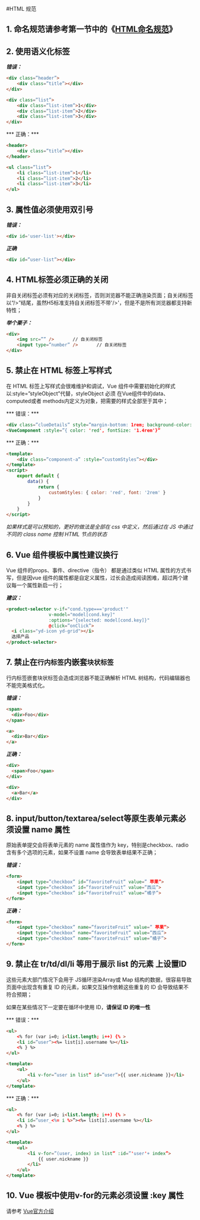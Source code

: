 #HTML 规范

## 1. 命名规范请参考第一节中的《[HTML命名规范](/chapter1/htmlming-ming-gui-fan.md)》

## 2. 使用语义化标签

***错误：***
```html
<div class=”header”>
	<div class=”title”></div>
</div>

<div class=”list”>
	<div class=”list-item”>1</div>
	<div class=”list-item”>2</div>
	<div class=”list-item”>3</div>
</div>
```

*** 正确：***

```html
<header>
	<div class=”title”></div>
</header>

<ul class=”list”>
	<li class=”list-item”>1</li>
	<li class=”list-item”>2</li>
	<li class=”list-item”>3</li>
</ul>
```

## 3. 属性值必须使用双引号

***错误：***
```html
<div id='user-list'></div>
```

***正确***
```html
<div id=”user-list”></div>
```

## 4. HTML标签必须正确的关闭

非自关闭标签必须有对应的关闭标签，否则浏览器不能正确渲染页面；自关闭标签以“/>”结尾，虽然H5标准支持自关闭标签不带'/>'，但是不是所有浏览器都支持新特性；

***举个栗子：***

```html
<div>
	<img src=”” />       // 自关闭标签
	<input type=”number” />       // 自关闭标签
</div>
```

## 5. 禁止在 HTML 标签上写样式

在 HTML 标签上写样式会很难维护和调试，Vue 组件中需要初始化的样式以:style=”styleObject”代替，styleObject 必须 在Vue组件中的data、computed或者 methods内定义为对象，把需要的样式全部至于其中；

*** 错误：***

```html
<div class=”clueDetails” style=”margin-bottom: 1rem; background-color: red;”></div>
<VueComponent :style=”{ color: 'red', fontSize: '1.4rem'}”
```

*** 正确：***

```html
<template>
	<div class=”component-a” :style=”customStyles”></div>
</template>
<script>
	export default {
		data() {
			return {
				customStyles: { color: 'red', font: '2rem' }
			}
		}
 	}
</script>
```

_如果样式是可以预知的，更好的做法是全部在 css 中定义，然后通过在 JS 中通过不同的 class name 控制 HTML 节点的状态_

## 6. Vue 组件模板中属性建议换行

Vue 组件的props、事件、directive（指令） 都是通过类似 HTML 属性的方式书写，但是因vue 组件的属性都是自定义属性，过长会造成阅读困难，超过两个建议每一个属性新启一行；

***建议：***

```html
<product-selector v-if="cond.type==='product'"
                v-model="model[cond.key]"
                :options="{selected: model[cond.key]}"
                @click=”onClick”>
  <i class="yd-icon yd-grid"></i>
  选择产品
</product-selector>
```

## 7. 禁止在`行内标签`内嵌套`块状标签`

行内标签嵌套块状标签会造成浏览器不能正确解析 HTML 树结构，代码编辑器也不能完美格式化。

***错误：***

```html
<span>
  <div>Foo</div>
</span>

<a>
  <div>Bar</div>
</a>
```

***正确：***

```html
<div>
  <span>Foo</span>
</div>

<div>
  <a>Bar</a>
</div>
```

## 8. input/button/textarea/select等原生表单元素必须设置 name 属性

原始表单提交会将表单元素的 name 属性值作为 key，特别是checkbox、radio含有多个选项的元素，如果不设置 name 会导致表单结果不正确；

***错误：***

```html
<form>
	<input type=”checkbox” id=”favoriteFruit” value=” 苹果”>
	<input type=”checkbox” id=”favoriteFruit” value=”西瓜”>
	<input type=”checkbox” id=”favoriteFruit” value=”橘子”>
</form>
```

***正确：***

```html
<form>
	<input type=”checkbox” name=”favoriteFruit” value=” 苹果”>
	<input type=”checkbox” name=”favoriteFruit” value=”西瓜”>
	<input type=”checkbox” name=”favoriteFruit” value=”橘子”>
</form>
```

## 9. 禁止在 tr/td/dl/li 等用于展示 list 的元素 上设置ID

这些元素大部门情况下会用于 JS循环渲染Array或 Map 结构的数据，很容易导致页面中出现含有重复 ID 的元素，如果交互操作依赖这些重复的 ID 会导致结果不符合预期；

如果在某些情况下一定要在循环中使用 ID，**请保证 ID 的唯一性**

*** 错误：***
```html
<ul>
	<% for (var i=0; i<list.length; i++) {% >
	<li id=”user”><%= list[i].username %></li>
	<% } %>
</ul>

<template>
	<ul>
		<li v-for=”user in list” id=”user”>{{ user.nickname }}</li>
	</ul>
</template>
```

*** 正确：***

```html
<ul>
	<% for (var i=0; i<list.length; i++) {% >
	<li id=”user_<%= i %>”><%= list[i].username %></li>
	<% } %>
</ul>

<template>
	<ul>
		<li v-for=”(user, index) in list” :id=”'user'+ index”>
			{{ user.nickname }}
		</li>
	</ul>
</template>
```

## 10. Vue 模板中使用v-for的元素必须设置 :key 属性

请参考 [Vue官方介绍](https://cn.vuejs.org/v2/api/#key)
